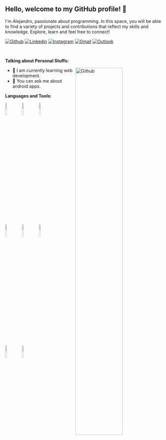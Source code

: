 <!-- Your title -->
## Hello, welcome to my GitHub profile! 👋
I'm Alejandro, passionate about programming. In this space, you will be able to find a variety of projects and contributions that reflect my skills and knowledge. Explore, learn and feel free to connect!

<!-- Your badges
You can use the website to generate badges: https://shields.io/
-->

[![Github](https://img.shields.io/badge/-Github-000?style=flat&logo=Github&logoColor=white)](https://github.com/Alejandromarmilich)
[![Linkedin](https://img.shields.io/badge/-LinkedIn-blue?style=flat&logo=Linkedin&logoColor=white)](https://www.linkedin.com/in/davidalejandroherrera/)
[![Instagram](https://img.shields.io/badge/-Instagram-c13584?style=flat&labelColor=c13584&logo=instagram&logoColor=white)](https://www.instagram.com/ale.d.herrera/)
[![Gmail](https://img.shields.io/badge/-Gmail-c14438?style=flat&logo=Gmail&logoColor=white)](mailto:alejandromarmilich@gmail.com)
[![Outlook](https://img.shields.io/badge/-Outlook-0078D4?style=flat&logo=Microsoft-Outlook&logoColor=white)](mailto:davidalejandroherrera@outlook.com)

&nbsp;

<!-- Talking about you -->
**Talking about Personal Stuffs:**

<!-- Any image aligned to the right. Beware the width -->
<img width="55%" align="right" alt="Github" src="https://cdni.iconscout.com/illustration/premium/thumb/developer-2357841-2016549.png" />


- 🌱 I am currently learning web development.
- 💬 You can ask me about android apps.

**Languages and Tools:** 

<!-- Your github readme stats
You can use this api: https://github.com/anuraghazra/github-readme-stats
-->
<p>
  
  
  <!-- Your languages and tools. Be careful with the alignment. 
  You can use this sites to get logos: https://www.vectorlogo.zone or https://simpleicons.org/
  -->
  <code><img width="10%" src="https://www.vectorlogo.zone/logos/java/java-ar21.svg"></code>
  <code><img width="10%" src="https://www.vectorlogo.zone/logos/kotlinlang/kotlinlang-ar21.svg"></code>
  <code><img width="10%" src="https://www.vectorlogo.zone/logos/android/android-ar21.svg"></code>
  <br />
  <code><img width="10%" src="https://www.vectorlogo.zone/logos/gradle/gradle-ar21.svg"></code>
  <code><img width="10%" src="https://www.vectorlogo.zone/logos/json/json-ar21.svg"></code>
  <code><img width="10%" src="https://www.vectorlogo.zone/logos/mysql/mysql-ar21.svg"></code>
  <br />
  <code><img width="10%" src="https://www.vectorlogo.zone/logos/firebase/firebase-ar21.svg"></code>
  <code><img width="10%" src="https://www.vectorlogo.zone/logos/git-scm/git-scm-ar21.svg"></code>
  <br />

</p>

